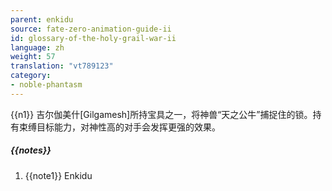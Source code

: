 ```yaml
---
parent: enkidu
source: fate-zero-animation-guide-ii
id: glossary-of-the-holy-grail-war-ii
language: zh
weight: 57
translation: "vt789123"
category:
- noble-phantasm
---
```


{{n1}}
吉尔伽美什[Gilgamesh]所持宝具之一，将神兽“天之公牛”捕捉住的锁。持有束缚目标能力，对神性高的对手会发挥更强的效果。

##### {{notes}}

1. {{note1}} Enkidu
